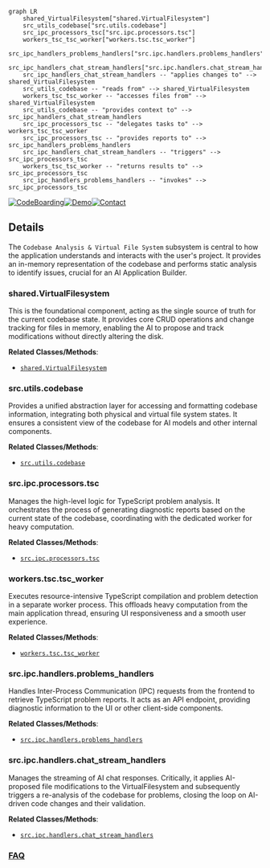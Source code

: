 ```mermaid
graph LR
    shared_VirtualFilesystem["shared.VirtualFilesystem"]
    src_utils_codebase["src.utils.codebase"]
    src_ipc_processors_tsc["src.ipc.processors.tsc"]
    workers_tsc_tsc_worker["workers.tsc.tsc_worker"]
    src_ipc_handlers_problems_handlers["src.ipc.handlers.problems_handlers"]
    src_ipc_handlers_chat_stream_handlers["src.ipc.handlers.chat_stream_handlers"]
    src_ipc_handlers_chat_stream_handlers -- "applies changes to" --> shared_VirtualFilesystem
    src_utils_codebase -- "reads from" --> shared_VirtualFilesystem
    workers_tsc_tsc_worker -- "accesses files from" --> shared_VirtualFilesystem
    src_utils_codebase -- "provides context to" --> src_ipc_handlers_chat_stream_handlers
    src_ipc_processors_tsc -- "delegates tasks to" --> workers_tsc_tsc_worker
    src_ipc_processors_tsc -- "provides reports to" --> src_ipc_handlers_problems_handlers
    src_ipc_handlers_chat_stream_handlers -- "triggers" --> src_ipc_processors_tsc
    workers_tsc_tsc_worker -- "returns results to" --> src_ipc_processors_tsc
    src_ipc_handlers_problems_handlers -- "invokes" --> src_ipc_processors_tsc
```

[![CodeBoarding](https://img.shields.io/badge/Generated%20by-CodeBoarding-9cf?style=flat-square)](https://github.com/CodeBoarding/GeneratedOnBoardings)[![Demo](https://img.shields.io/badge/Try%20our-Demo-blue?style=flat-square)](https://www.codeboarding.org/demo)[![Contact](https://img.shields.io/badge/Contact%20us%20-%20contact@codeboarding.org-lightgrey?style=flat-square)](mailto:contact@codeboarding.org)

## Details

The `Codebase Analysis & Virtual File System` subsystem is central to how the application understands and interacts with the user's project. It provides an in-memory representation of the codebase and performs static analysis to identify issues, crucial for an AI Application Builder.

### shared.VirtualFilesystem
This is the foundational component, acting as the single source of truth for the current codebase state. It provides core CRUD operations and change tracking for files in memory, enabling the AI to propose and track modifications without directly altering the disk.


**Related Classes/Methods**:

- <a href="https://github.com/dyad-sh/dyad/blob/main/shared/VirtualFilesystem.ts" target="_blank" rel="noopener noreferrer">`shared.VirtualFilesystem`</a>


### src.utils.codebase
Provides a unified abstraction layer for accessing and formatting codebase information, integrating both physical and virtual file system states. It ensures a consistent view of the codebase for AI models and other internal components.


**Related Classes/Methods**:

- <a href="https://github.com/dyad-sh/dyad/blob/main/src/utils/codebase.ts" target="_blank" rel="noopener noreferrer">`src.utils.codebase`</a>


### src.ipc.processors.tsc
Manages the high-level logic for TypeScript problem analysis. It orchestrates the process of generating diagnostic reports based on the current state of the codebase, coordinating with the dedicated worker for heavy computation.


**Related Classes/Methods**:

- <a href="https://github.com/dyad-sh/dyad/blob/main/src/ipc/processors/tsc.ts" target="_blank" rel="noopener noreferrer">`src.ipc.processors.tsc`</a>


### workers.tsc.tsc_worker
Executes resource-intensive TypeScript compilation and problem detection in a separate worker process. This offloads heavy computation from the main application thread, ensuring UI responsiveness and a smooth user experience.


**Related Classes/Methods**:

- <a href="https://github.com/dyad-sh/dyad/blob/main/workers/tsc/tsc_worker.ts" target="_blank" rel="noopener noreferrer">`workers.tsc.tsc_worker`</a>


### src.ipc.handlers.problems_handlers
Handles Inter-Process Communication (IPC) requests from the frontend to retrieve TypeScript problem reports. It acts as an API endpoint, providing diagnostic information to the UI or other client-side components.


**Related Classes/Methods**:

- <a href="https://github.com/dyad-sh/dyad/blob/main/src/ipc/handlers/problems_handlers.ts" target="_blank" rel="noopener noreferrer">`src.ipc.handlers.problems_handlers`</a>


### src.ipc.handlers.chat_stream_handlers
Manages the streaming of AI chat responses. Critically, it applies AI-proposed file modifications to the VirtualFilesystem and subsequently triggers a re-analysis of the codebase for problems, closing the loop on AI-driven code changes and their validation.


**Related Classes/Methods**:

- <a href="https://github.com/dyad-sh/dyad/blob/main/src/ipc/handlers/chat_stream_handlers.ts" target="_blank" rel="noopener noreferrer">`src.ipc.handlers.chat_stream_handlers`</a>




### [FAQ](https://github.com/CodeBoarding/GeneratedOnBoardings/tree/main?tab=readme-ov-file#faq)
